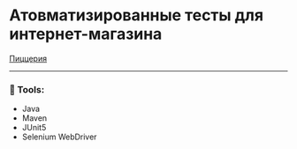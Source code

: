 # Атовматизированные тесты для интернет-магазина 
[Пиццерия](http://pizzeria.skillbox.cc/)

___

### 🧰 Tools:

- Java
- Maven
- JUnit5
- Selenium WebDriver


